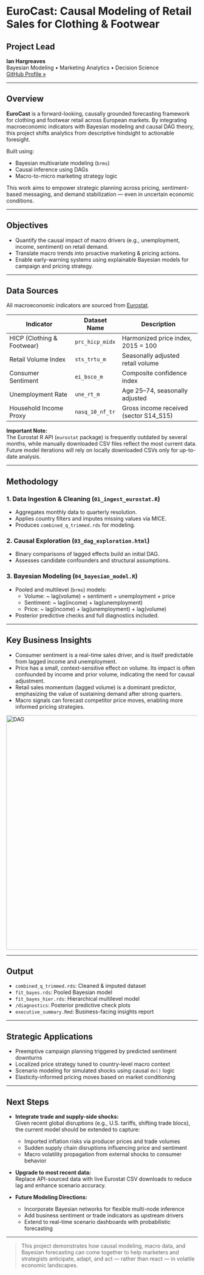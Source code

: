 # EuroCast: Causal Modeling of Retail Sales for Clothing & Footwear

## Project Lead

**Ian Hargreaves**  
Bayesian Modeling • Marketing Analytics • Decision Science  
[GitHub Profile »](https://github.com/ianhargreaves80/EuroCast_clothing_footware)

---

## Overview

**EuroCast** is a forward-looking, causally grounded forecasting framework for clothing and footwear retail across European markets. By integrating macroeconomic indicators with Bayesian modeling and causal DAG theory, this project shifts analytics from descriptive hindsight to actionable foresight.

Built using:
- Bayesian multivariate modeling (`brms`)
- Causal inference using DAGs
- Macro-to-micro marketing strategy logic

This work aims to empower strategic planning across pricing, sentiment-based messaging, and demand stabilization — even in uncertain economic conditions.

---

## Objectives

- Quantify the causal impact of macro drivers (e.g., unemployment, income, sentiment) on retail demand.
- Translate macro trends into proactive marketing & pricing actions.
- Enable early-warning systems using explainable Bayesian models for campaign and pricing strategy.

---

## Data Sources

All macroeconomic indicators are sourced from [Eurostat](https://ec.europa.eu/eurostat).

| Indicator                  | Dataset Name         | Description                                 |
|---------------------------|----------------------|---------------------------------------------|
| HICP (Clothing & Footwear)| `prc_hicp_midx`      | Harmonized price index, 2015 = 100          |
| Retail Volume Index        | `sts_trtu_m`         | Seasonally adjusted retail volume           |
| Consumer Sentiment         | `ei_bsco_m`          | Composite confidence index                  |
| Unemployment Rate          | `une_rt_m`           | Age 25–74, seasonally adjusted              |
| Household Income Proxy     | `nasq_10_nf_tr`      | Gross income received (sector S14_S15)      |

**Important Note:**  
The Eurostat R API (`eurostat` package) is frequently outdated by several months, while manually downloaded CSV files reflect the most current data.  
Future model iterations will rely on locally downloaded CSVs only for up-to-date analysis.

---

## Methodology

### 1. Data Ingestion & Cleaning (`01_ingest_eurostat.R`)
- Aggregates monthly data to quarterly resolution.
- Applies country filters and imputes missing values via MICE.
- Produces `combined_q_trimmed.rds` for modeling.

### 2. Causal Exploration (`03_dag_exploration.html`)
- Binary comparisons of lagged effects build an initial DAG.
- Assesses candidate confounders and structural assumptions.

### 3. Bayesian Modeling (`04_bayesian_model.R`)
- Pooled and multilevel (`brms`) models:
  - Volume: ~ lag(volume) + sentiment + unemployment + price  
  - Sentiment: ~ lag(income) + lag(unemployment)  
  - Price: ~ lag(income) + lag(unemployment) + lag(volume)
- Posterior predictive checks and full diagnostics included.

---

## Key Business Insights

- Consumer sentiment is a real-time sales driver, and is itself predictable from lagged income and unemployment.
- Price has a small, context-sensitive effect on volume. Its impact is often confounded by income and prior volume, indicating the need for causal adjustment.
- Retail sales momentum (lagged volume) is a dominant predictor, emphasizing the value of sustaining demand after strong quarters.
- Macro signals can forecast competitor price moves, enabling more informed pricing strategies.
<img width="617" alt="DAG" src="https://github.com/user-attachments/assets/af908083-392c-4194-ad54-22bf57c7a779" />

---

## Output

- `combined_q_trimmed.rds`: Cleaned & imputed dataset  
- `fit_bayes.rds`: Pooled Bayesian model  
- `fit_bayes_hier.rds`: Hierarchical multilevel model  
- `/diagnostics`: Posterior predictive check plots  
- `executive_summary.Rmd`: Business-facing insights report  

---

## Strategic Applications

- Preemptive campaign planning triggered by predicted sentiment downturns  
- Localized price strategy tuned to country-level macro context  
- Scenario modeling for simulated shocks using causal `do()` logic  
- Elasticity-informed pricing moves based on market conditioning

---

## Next Steps

- **Integrate trade and supply-side shocks:**  
  Given recent global disruptions (e.g., U.S. tariffs, shifting trade blocs), the current model should be extended to capture:
  - Imported inflation risks via producer prices and trade volumes
  - Sudden supply chain disruptions influencing price and sentiment
  - Macro volatility propagation from external shocks to consumer behavior

- **Upgrade to most recent data:**  
  Replace API-sourced data with live Eurostat CSV downloads to reduce lag and enhance scenario accuracy.

- **Future Modeling Directions:**
  - Incorporate Bayesian networks for flexible multi-node inference  
  - Add business sentiment or trade indicators as upstream drivers  
  - Extend to real-time scenario dashboards with probabilistic forecasting

---

> This project demonstrates how causal modeling, macro data, and Bayesian forecasting can come together to help marketers and strategists anticipate, adapt, and act — rather than react — in volatile economic landscapes.
